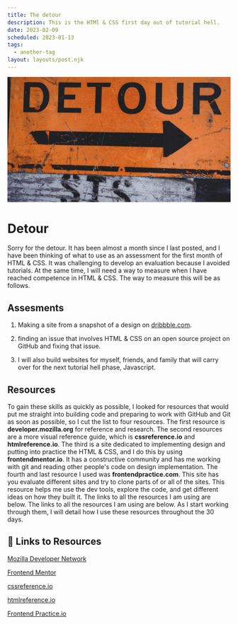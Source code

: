 ```yaml
---
title: The detour
description: This is the HTMl & CSS first day out of tutorial hell.
date: 2023-02-09
scheduled: 2023-01-13
tags:
  - another-tag
layout: layouts/post.njk
---
```


![detour picture](/img/detour.jpg)

# Detour

Sorry for the detour. It has been almost a month since I last posted, and I have been thinking of what to use as an assessment for the first month of HTML & CSS. It was challenging to develop an evaluation because I avoided tutorials. At the same time, I will need a way to measure when I have reached competence in HTML & CSS. The way to measure this will be as follows.

## Assesments

1. Making a site from a snapshot of a design on
   [dribbble.com](https://dribbble.com/).

2. finding an issue that involves HTML & CSS on an open source project on GitHub and fixing that issue.

3. I will also build websites for myself, friends, and family that will carry over for the next tutorial hell phase, Javascript.

## Resources

To gain these skills as quickly as possible, I looked for resources that would put me straight into building code and preparing to work with GitHub and Git as soon as possible, so I cut the list to four resources. The first resource is **developer.mozilla.org** for reference and research. The second resources are a more visual reference guide, which is **cssreference.io** and **htmlreference.io**. The third is a site dedicated to implementing design and putting into practice the HTML & CSS, and I do this by using **frontendmentor.io**. It has a constructive community and has me working with git and reading other people's code on design implementation. The fourth and last resource I used was **frontendpractice.com**. This site has you evaluate different sites and try to clone parts of or all of the sites. This resource helps me use the dev tools, explore the code, and get different ideas on how they built it. The links to all the resources I am using are below. The links to all the resources I am using are below. As I start working through them, I will detail how I use these resources throughout the 30 days.

## 🔗 Links to Resources

[Mozilla Developer Network](https://developer.mozilla.org/en-US/)

[Frontend Mentor](https://www.frontendmentor.io/home)

[cssreference.io](https://cssreference.io/)

[htmlreference.io](https://htmlreference.io/)

[Frontend Practice.io](https://www.frontendpractice.com/)
